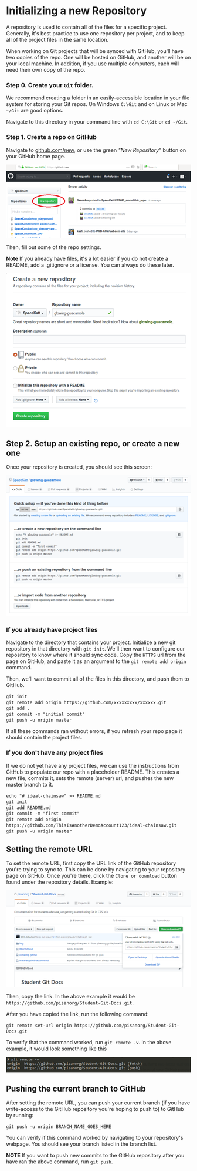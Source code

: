 # Initializing a new Repository

A repository is used to contain all of the files for a specific project. Generally,
it's best practice to use one repository per project, and to keep all of the project
files in the same location.

When working on Git projects that will be synced with GitHub, you'll have two copies of the
repo. One will be hosted on GitHub, and another will be on your local machine.
In addition, if you use multiple computers, each will need their own copy of the repo.

### Step 0. Create your `Git` folder.

We recommend creating a folder in an easily-accessible location in your file system for storing your Git repos.
On Windows `C:\Git` and on Linux or Mac `~/Git` are good options.

Navigate to this directory in your command line with `cd C:\Git` or `cd ~/Git`.

### Step 1. Create a repo on GitHub

Navigate to [github.com/new](https://github.com/new), or use the green _"New Repository"_ button on your GitHub home page.

![create repo](img/create-repo.png)

Then, fill out some of the repo settings.

**Note** If you already have files, it's a lot easier if you do not create a README, add a .gitignore or a license. You can always do these later.

![create repo](img/create-repo2.png)

## Step 2. Setup an existing repo, or create a new one

Once your repository is created, you should see this screen:

![create repo](img/create-repo3.png)

### If you already have project files

Navigate to the directory that contains your project.
Initialize a new git repository in that directory with `git init`.
We'll then want to configure our repository to know where it should sync code.
Copy the `HTTPS` url from the page on GitHub, and paste it as an argument to the `git remote add origin` command.

Then, we'll want to commit all of the files in this directory, and push them to GitHub.

```console
git init
git remote add origin https://github.com/xxxxxxxxx/xxxxxx.git
git add .
git commit -m "initial commit"
git push -u origin master
```

If all these commands ran without errors, if you refresh your repo page it should contain the project files.

### If you don't have any project files

If we do not yet have any project files, we can use the instructions from GitHub to populate our repo with a placeholder
README.
This creates a new file, commits it, sets the remote (server) url, and pushes the new master branch to it.

```
echo "# ideal-chainsaw" >> README.md
git init
git add README.md
git commit -m "first commit"
git remote add origin https://github.com/ThisIsAnotherDemoAccount123/ideal-chainsaw.git
git push -u origin master
```

## Setting the remote URL

To set the remote URL, first copy the URL link of the GitHub repository you're trying to sync to. This can be done by navigating to your repository page on GitHub. Once you're there, click the `Clone or download` button found under the repository details. Example:

![Clone or Download Button](img/pushing-clone-download-button.PNG)

Then, copy the link. In the above example it would be `https://github.com/pisanorg/Student-Git-Docs.git`.

After you have copied the link, run the following command:

```console
git remote set-url origin https://github.com/pisanorg/Student-Git-Docs.git
```

To verify that the command worked, run `git remote -v`. In the above example, it would look something like this

![git remote -v example](img/pushing-git-remote-example.PNG)

## Pushing the current branch to GitHub

After setting the remote URL, you can push your current branch (if you have write-access to the GitHub repository you're hoping to push to) to GitHub by running:

```console
git push -u origin BRANCH_NAME_GOES_HERE
```

You can verify if this command worked by navigating to your repository's webpage. You should see your branch listed in the branch list.

**NOTE** If you want to push new commits to the GitHub repository after you have ran the above command, run `git push`.
